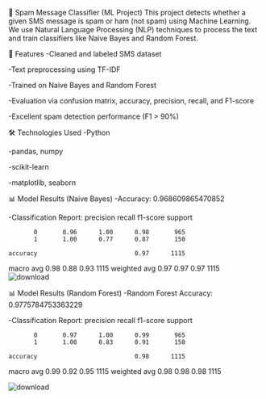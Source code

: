 📩 Spam Message Classifier (ML Project)
This project detects whether a given SMS message is spam or ham (not spam) using Machine Learning. We use Natural Language Processing (NLP) techniques to process the text and train classifiers like Naive Bayes and Random Forest.

🚀 Features
-Cleaned and labeled SMS dataset

-Text preprocessing using TF-IDF

-Trained on Naive Bayes and Random Forest

-Evaluation via confusion matrix, accuracy, precision, recall, and F1-score

-Excellent spam detection performance (F1 > 90%)

🛠️ Technologies Used
-Python

-pandas, numpy

-scikit-learn

-matplotlib, seaborn

📊 Model Results (Naive Bayes)
-Accuracy: 0.968609865470852

-Classification Report:
               precision    recall  f1-score   support

           0       0.96      1.00      0.98       965
           1       1.00      0.77      0.87       150

    accuracy                           0.97      1115
   macro avg       0.98      0.88      0.93      1115
weighted avg       0.97      0.97      0.97      1115
![download](https://github.com/user-attachments/assets/b92145ab-99bb-4878-99da-c8509b9bcdc3)

📊 Model Results (Random Forest)
-Random Forest Accuracy: 0.9775784753363229

-Classification Report:
               precision    recall  f1-score   support

           0       0.97      1.00      0.99       965
           1       1.00      0.83      0.91       150

    accuracy                           0.98      1115
   macro avg       0.99      0.92      0.95      1115
weighted avg       0.98      0.98      0.98      1115

![download](https://github.com/user-attachments/assets/d4b52510-e911-43cc-a604-6128a2d36782)


